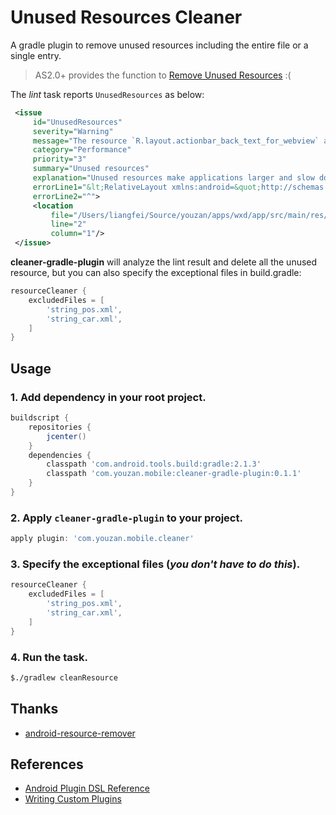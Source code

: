 # Unused Resources Cleaner

A gradle plugin to remove unused resources including the entire file or a single entry.

> AS2.0+ provides the function to [Remove Unused Resources](http://stackoverflow.com/questions/6373482/remove-all-unused-resources-from-an-android-project) :(

The *lint* task reports `UnusedResources` as below:

```xml
 <issue                                                                                          
     id="UnusedResources"                                                                        
     severity="Warning"                                                                          
     message="The resource `R.layout.actionbar_back_text_for_webview` appears to be unused"      
     category="Performance"                                                                      
     priority="3"                                                                                
     summary="Unused resources"                                                                  
     explanation="Unused resources make applications larger and slow down builds."               
     errorLine1="&lt;RelativeLayout xmlns:android=&quot;http://schemas.android.com/apk/res/android&quot;"
     errorLine2="^">                                                                             
     <location                                                                                   
         file="/Users/liangfei/Source/youzan/apps/wxd/app/src/main/res/layouts/common/layout/actionbar_back_text_for_webview.xml"
         line="2"                                                                                
         column="1"/>                                                                            
 </issue>
```

**cleaner-gradle-plugin** will analyze the lint result and delete all the unused resource, 
but you can also specify the exceptional files in build.gradle:

```groovy
resourceCleaner {
    excludedFiles = [
        'string_pos.xml',
        'string_car.xml',
    ]
}
```

Usage
---

### 1. Add dependency in your root project.
```groovy
buildscript {
    repositories {
        jcenter()
    }
    dependencies {
        classpath 'com.android.tools.build:gradle:2.1.3'
        classpath 'com.youzan.mobile:cleaner-gradle-plugin:0.1.1'
    }
}
```

### 2. Apply `cleaner-gradle-plugin` to your project.
```groovy
apply plugin: 'com.youzan.mobile.cleaner'
```

### 3. Specify the exceptional files (*you don't have to do this*).
```groovy
resourceCleaner {
    excludedFiles = [
        'string_pos.xml',
        'string_car.xml',
    ]
}
```

### 4. Run the task.
```bash
$./gradlew cleanResource
```

Thanks
---
* [android-resource-remover](https://github.com/KeepSafe/android-resource-remover)

References
---
* [Android Plugin DSL Reference](http://google.github.io/android-gradle-dsl/current/)
* [Writing Custom Plugins](https://docs.gradle.org/current/userguide/custom_plugins.html)
